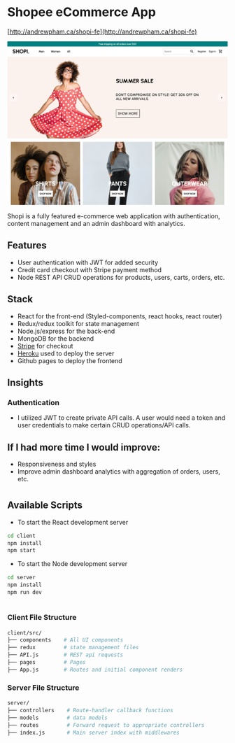 # Shopee eCommerce App

[http://andrewpham.ca/shopi-fe](http://andrewpham.ca/shopi-fe)

<a href="http://andrewpham.ca/slackr-fe" target="_blank">
    <img src="./previewshopi.png" alt="Preview of Shopi app"> 
</a>

Shopi is a fully featured e-commerce web application with authentication, content management and an admin dashboard with analytics.

## Features

- User authentication with JWT for added security
- Credit card checkout with Stripe payment method
- Node REST API CRUD operations for products, users, carts, orders, etc.

## Stack

- React for the front-end (Styled-components, react hooks, react router)
- Redux/redux toolkit for state management
- Node.js/express for the back-end
- MongoDB for the backend
- [Stripe](https://stripe.com/en-ca) for checkout
- [Heroku](https://www.heroku.com) used to deploy the server
- Github pages to deploy the frontend

## Insights

### Authentication

- I utilized JWT to create private API calls. A user would need a token and user credentials to make certain CRUD operations/API calls.

## If I had more time I would improve:

- Responsiveness and styles
- Improve admin dashboard analytics with aggregation of orders, users, etc.

#

## Available Scripts

- To start the React development server

```sh
cd client
npm install
npm start
```

- To start the Node development server

```sh
cd server
npm install
npm run dev
```

#

### Client File Structure

```sh
client/src/
├── components    # All UI components
├── redux         # state management files
├── API.js        # REST api requests
├── pages         # Pages
├── App.js        # Routes and initial component renders

```

### Server File Structure

```sh
server/
├── controllers    # Route-handler callback functions
├── models         # data models
├── routes         # Forward request to appropriate controllers
├── index.js       # Main server index with middlewares
```

